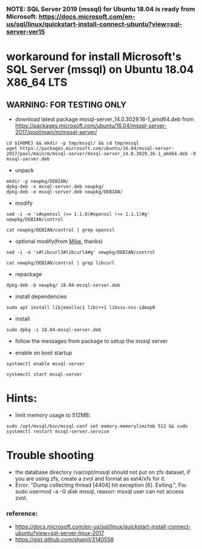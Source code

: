 
### NOTE: SQL Server 2019 (mssql) for Ubuntu 18.04 is ready from Microsoft: https://docs.microsoft.com/en-us/sql/linux/quickstart-install-connect-ubuntu?view=sql-server-ver15

# workaround for install Microsoft's SQL Server (mssql) on Ubuntu 18.04 X86_64 LTS

## WARNING: FOR TESTING  ONLY

* download latest package mssql-server_14.0.3029.16-1_amd64.deb from https://packages.microsoft.com/ubuntu/16.04/mssql-server-2017/pool/main/m/mssql-server/
```
cd ${HOME} && mkdir -p tmp/mssql/ && cd tmp/mssql
wget https://packages.microsoft.com/ubuntu/16.04/mssql-server-2017/pool/main/m/mssql-server/mssql-server_14.0.3029.16-1_amd64.deb -O mssql-server.deb
```
* unpack
```
mkdir -p newpkg/DEBIAN/
dpkg-deb -x mssql-server.deb newpkg/
dpkg-deb -e mssql-server.deb newpkg/DEBIAN/
```
* modify 
```
sed -i -e 's#openssl (<= 1.1.0)#openssl (<= 1.1.1)#g' newpkg/DEBIAN/control

cat newpkg/DEBIAN/control | grep openssl
```
* optional modify(from [Mike](https://askubuntu.com/questions/1032532/how-do-i-install-ms-sql-for-ubuntu-18-04-lts/1035144?noredirect=1#comment1690259_1035144), thanks)
```
sed -i -e 's#libcurl3#libcurl4#g' newpkg/DEBIAN/control

cat newpkg/DEBIAN/control | grep libcurl
```
* repackage
```
dpkg-deb -b newpkg/ 18.04-mssql-server.deb
```

* install dependencies
```
sudo apt install libjemalloc1 libc++1 libsss-nss-idmap0
```

* install
```
sudo dpkg -i 18.04-mssql-server.deb
```

* follow the messages from package to setup the mssql server

* enable on boot startup
```
systemctl enable mssql-server

systemctl start mssql-server

```

# Hints:
* limit memory usage to 512MB: 
```
sudo /opt/mssql/bin/mssql-conf set memory.memorylimitmb 512 && sudo systemctl restart mssql-server.service
```

# Trouble shooting
* the database directory /var/opt/mssql should not put on zfs dataset, if you are using zfs, create a zvol and format as ext4/xfs for it.
* Error: "Dump collecting thread [4404] hit exception [6]. Exiting.", Fix: sudo usermod -a -G disk mssql, reason: mssql user can not access zvol.

### reference: 
* https://docs.microsoft.com/en-us/sql/linux/quickstart-install-connect-ubuntu?view=sql-server-linux-2017
* https://gist.github.com/shamil/3140558
